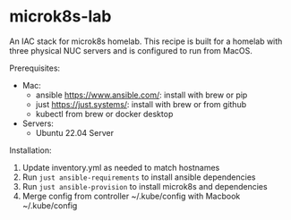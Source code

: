 # microk8s-lab
An IAC stack for microk8s homelab. This recipe is built for a homelab with three physical NUC servers and is configured to run from MacOS.

Prerequisites:
- Mac:
  - ansible https://www.ansible.com/: install with brew or pip
  - just https://just.systems/: install with brew or from github
  - kubectl from brew or docker desktop
- Servers:
  - Ubuntu 22.04 Server

Installation:
1. Update inventory.yml as needed to match hostnames
2. Run `just ansible-requirements` to install ansible dependencies
3. Run `just ansible-provision` to install microk8s and dependencies
4. Merge config from controller ~/.kube/config with Macbook ~/.kube/config
